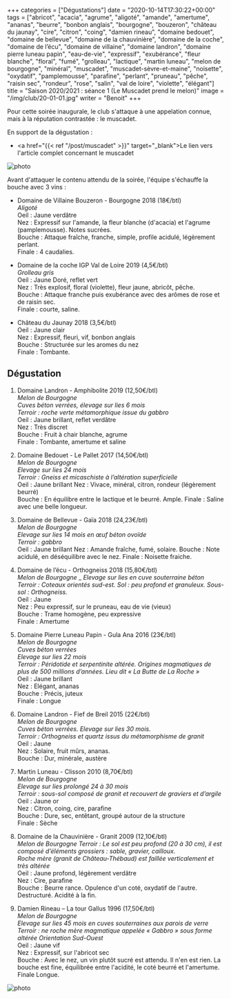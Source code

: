 +++
categories = ["Dégustations"]
date = "2020-10-14T17:30:22+00:00"
tags = ["abricot", "acacia", "agrume", "aligoté", "amande", "amertume", "ananas", "beurre", "bonbon anglais", "bourgogne", "bouzeron", "château du jaunay", "cire", "citron", "coing", "damien rineau", "domaine bedouet", "domaine de bellevue", "domaine de la chauvinière", "domaine de la coche", "domaine de l’écu", "domaine de villaine", "domaine landron", "domaine pierre luneau papin", "eau-de-vie", "expressif", "exubérance", "fleur blanche", "floral", "fumé", "grolleau", "lactique", "martin luneau", "melon de bourgogne", "minéral", "muscadet", "muscadet-sèvre-et-maine", "noisette", "oxydatif", "pamplemousse", "parafine", "perlant", "pruneau", "pêche", "raisin sec", "rondeur", "rose", "salin", "val de loire", "violette", "élégant"] 
title = "Saison 2020/2021 : séance 1 (Le Muscadet prend le melon)"
image = "/img/club/20-01-01.jpg"
writer = "Benoit"
+++

Pour cette soirée inaugurale, le club s'attaque à une appelation connue, mais à la réputation contrastée : le muscadet.

En support de la dégustation :  
* <a href="{{< ref "/post/muscadet" >}}" target="_blank">Le lien vers l'article complet concernant le muscadet</a>

![photo][2]

Avant d'attaquer le contenu attendu de la soirée, l'équipe s'échauffe la bouche avec 3 vins :

* Domaine de Villaine Bouzeron - Bourgogne 2018 (18€/btl)  
_Aligoté_  
Oeil : Jaune verdâtre  
Nez : Expressif sur l'amande, la fleur blanche (d'acacia) et l'agrume (pamplemousse). Notes sucrées.  
Bouche : Attaque fraîche, franche, simple, profile acidulé, légèrement perlant.  
Finale : 4 caudalies.

* Domaine de la coche IGP Val de Loire 2019 (4,5€/btl) <i class="fa fa-plus-circle"></i> <i class="fa fa-plus-circle"></i>  
_Grolleau gris_  
Oeil : Jaune Doré, reflet vert  
Nez : Très explosif, floral (violette), fleur jaune, abricôt, pêche.  
Bouche : Attaque franche puis exubérance avec des arômes de rose et de raisin sec.  
Finale : courte, saline.

* Château du Jaunay 2018 (3,5€/btl)  
Oeil : Jaune clair  
Nez : Expressif, fleuri, vif, bonbon anglais  
Bouche : Structurée sur les aromes du nez  
Finale : Tombante.

## Dégustation

1. Domaine Landron - Amphibolite 2019 (12,50€/btl)  
_Melon de Bourgogne_  
_Cuves béton verrées, élevage sur lies 6 mois_  
_Terroir : roche verte métamorphique issue du gabbro_  
Oeil : Jaune brillant, reflet verdâtre  
Nez : Très discret  
Bouche : Fruit à chair blanche, agrume  
Finale : Tombante, amertume et saline  

2. Domaine Bedouet - Le Pallet 2017 (14,50€/btl)  
_Melon de Bourgogne_  
_Elevage sur lies 24 mois_  
_Terroir : Gneiss et micaschiste à l’altération superficielle_  
Oeil : Jaune brillant
Nez : Vivace, minéral, citron, rondeur (légèrement beurré)  
Bouche : En équilibre entre le lactique et le beurré. Ample.
Finale : Saline avec une belle longueur.

3. Domaine de Bellevue - Gaïa 2018 (24,23€/btl)  
_Melon de Bourgogne_  
_Elevage sur lies 14 mois en œuf béton ovoïde_  
_Terroir : gabbro_  
Oeil : Jaune brillant
Nez : Amande fraîche, fumé, solaire.
Bouche : Note acidulé, en déséquilibre avec le nez.
Finale : Noisette fraiche.

4. Domaine de l’écu - Orthogneiss 2018 (15,80€/btl)  
_Melon de Bourgogne_  _
_Elevage sur lies en cuve souterraine béton_  
_Terroir : Coteaux orientés sud-est. Sol : peu profond et granuleux. Sous-sol : Orthogneiss._  
Oeil : Jaune  
Nez : Peu expressif, sur le pruneau, eau de vie (vieux)  
Bouche : Trame homogène, peu expressive  
Finale : Amertume

5. Domaine Pierre Luneau Papin - Gula Ana 2016 (23€/btl)  
_Melon de Bourgogne_  
_Cuves béton verrées_  
_Elevage sur lies 22 mois_  
_Terroir : Péridotide et serpentinite altérée. Origines magmatiques de plus de 500 millions d’années. Lieu dit « La Butte de La Roche »_  
Oeil : Jaune brillant  
Nez : Elégant, ananas  
Bouche : Précis, juteux  
Finale : Longue

6. Domaine Landron - Fief de Breil 2015 (22€/btl)  
_Melon de Bourgogne_  
_Cuves béton verrées. Elevage sur lies 30 mois._  
_Terroir : Orthogneiss et quartz issus du métamorphisme de granit_  
Oeil : Jaune  
Nez : Solaire, fruit mûrs, ananas.  
Bouche : Dur, minérale, austère

7. Martin Luneau - Clisson 2010 (8,70€/btl)  
_Melon de Bourgogne_  
_Elevage sur lies prolongé 24 à 30 mois_  
_Terroir : sous-sol  composé de granit et recouvert de graviers et d’argile_  
Oeil : Jaune or  
Nez : Citron, coing, cire, parafine  
Bouche : Dure, sec, entêtant, groupé autour de la structure  
Finale : Sèche

8. Domaine de la Chauvinière - Granit 2009 (12,10€/btl)  
_Melon de Bourgogne_
_Terroir : Le sol est peu profond (20 à 30 cm), il est composé d’éléments grossiers : sable, gravier, cailloux._  
_Roche mère (granit de Château-Thébaud) est faillée verticalement et très altérée_  
Oeil : Jaune profond, légèrement verdâtre  
Nez : Cire, parafine  
Bouche : Beurre rance. Opulence d'un coté, oxydatif de l'autre. Destructuré. Acidité à la fin.

9. Damien Rineau – La tour Gallus 1996 (17,50€/btl)  
_Melon de Bourgogne_  
_Elevage sur lies 45 mois en cuves souterraines aux parois de verre_  
_Terroir : ne roche mère magmatique appelée « Gabbro » sous forme altérée Orientation Sud-Ouest_  
Oeil : Jaune vif  
Nez : Expressif, sur l'abricot sec  
Bouche : Avec le nez, un vin plutôt sucré est attendu. Il n'en est rien. La bouche est fine, équilibrée entre l'acidité, le coté beurré et l'amertume.  
Finale Longue.

![photo][1]

[1]: /img/club/20-01-01.jpg
[2]: /img/club/20-01-02.jpg
